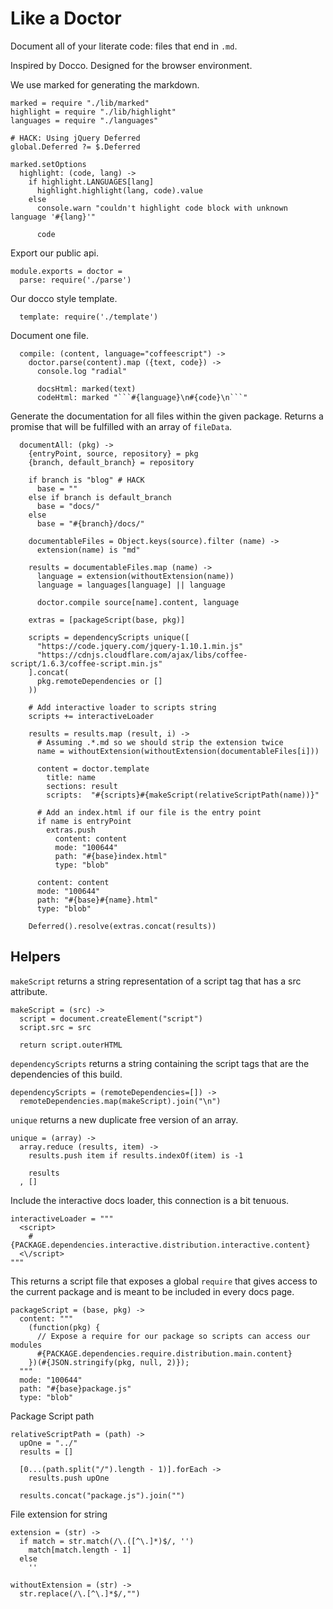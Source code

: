 Like a Doctor
=============

Document all of your literate code: files that end in `.md`.

Inspired by Docco. Designed for the browser environment.

We use marked for generating the markdown.

    marked = require "./lib/marked"
    highlight = require "./lib/highlight"
    languages = require "./languages"

    # HACK: Using jQuery Deferred
    global.Deferred ?= $.Deferred

    marked.setOptions
      highlight: (code, lang) ->
        if highlight.LANGUAGES[lang]
          highlight.highlight(lang, code).value
        else
          console.warn "couldn't highlight code block with unknown language '#{lang}'"

          code

Export our public api.

    module.exports = doctor =
      parse: require('./parse')

Our docco style template.

      template: require('./template')

Document one file.

      compile: (content, language="coffeescript") ->
        doctor.parse(content).map ({text, code}) ->
          console.log "radial"
        
          docsHtml: marked(text)
          codeHtml: marked "```#{language}\n#{code}\n```"

Generate the documentation for all files within the given package. Returns a
promise that will be fulfilled with an array of `fileData`.

      documentAll: (pkg) ->
        {entryPoint, source, repository} = pkg
        {branch, default_branch} = repository

        if branch is "blog" # HACK
          base = ""
        else if branch is default_branch
          base = "docs/"
        else
          base = "#{branch}/docs/"

        documentableFiles = Object.keys(source).filter (name) ->
          extension(name) is "md"

        results = documentableFiles.map (name) ->
          language = extension(withoutExtension(name))
          language = languages[language] || language

          doctor.compile source[name].content, language

        extras = [packageScript(base, pkg)]

        scripts = dependencyScripts unique([
          "https://code.jquery.com/jquery-1.10.1.min.js"
          "https://cdnjs.cloudflare.com/ajax/libs/coffee-script/1.6.3/coffee-script.min.js"
        ].concat(
          pkg.remoteDependencies or []
        ))

        # Add interactive loader to scripts string
        scripts += interactiveLoader

        results = results.map (result, i) ->
          # Assuming .*.md so we should strip the extension twice
          name = withoutExtension(withoutExtension(documentableFiles[i]))

          content = doctor.template
            title: name
            sections: result
            scripts:  "#{scripts}#{makeScript(relativeScriptPath(name))}"

          # Add an index.html if our file is the entry point
          if name is entryPoint
            extras.push
              content: content
              mode: "100644"
              path: "#{base}index.html"
              type: "blob"

          content: content
          mode: "100644"
          path: "#{base}#{name}.html"
          type: "blob"

        Deferred().resolve(extras.concat(results))

Helpers
-------

`makeScript` returns a string representation of a script tag that has a src
attribute.

    makeScript = (src) ->
      script = document.createElement("script")
      script.src = src

      return script.outerHTML

`dependencyScripts` returns a string containing the script tags that are
the dependencies of this build.

    dependencyScripts = (remoteDependencies=[]) ->
      remoteDependencies.map(makeScript).join("\n")

`unique` returns a new duplicate free version of an array.

    unique = (array) ->
      array.reduce (results, item) ->
        results.push item if results.indexOf(item) is -1

        results
      , []

Include the interactive docs loader, this connection is a bit tenuous.

    interactiveLoader = """
      <script>
        #{PACKAGE.dependencies.interactive.distribution.interactive.content}
      <\/script>
    """

This returns a script file that exposes a global `require` that gives access to
the current package and is meant to be included in every docs page.

    packageScript = (base, pkg) ->
      content: """
        (function(pkg) {
          // Expose a require for our package so scripts can access our modules
          #{PACKAGE.dependencies.require.distribution.main.content}
        })(#{JSON.stringify(pkg, null, 2)});
      """
      mode: "100644"
      path: "#{base}package.js"
      type: "blob"

Package Script path

    relativeScriptPath = (path) ->
      upOne = "../"
      results = []

      [0...(path.split("/").length - 1)].forEach ->
        results.push upOne

      results.concat("package.js").join("")

File extension for string

    extension = (str) ->
      if match = str.match(/\.([^\.]*)$/, '')
        match[match.length - 1]
      else
        ''

    withoutExtension = (str) ->
      str.replace(/\.[^\.]*$/,"")
